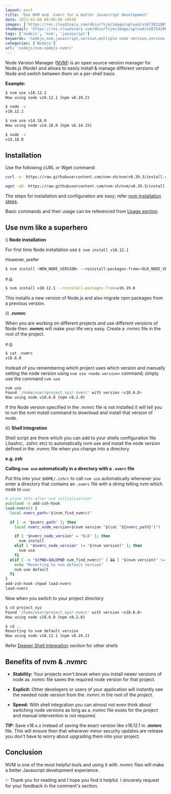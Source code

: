```yaml
---
layout: post
title: 'Use NVM and .nvmrc for a better Javascript development'
date: 2023-01-04 00:00:00 +0530
images: ['https://res.cloudinary.com/dkiurfsjm/image/upload/v1672811003/nvm_gyddwb.png']
thumbnail: 'https://res.cloudinary.com/dkiurfsjm/image/upload/v1675429691/NodeJS-Dark_fzh3cd.jpg'
tags: ['nodejs', 'nvm', 'javascript']
keywords: 'nodejs,nvm,javascript,version,multiple node version,version manager'
categories: ['Nodejs']
url: 'nodejs/nvm-nodejs-nvmrc'
---
```


Node Version Manager ([NVM](https://github.com/nvm-sh/nvm/blob/master/README.md)) is an open source version manager for Node.js (Node) and allows to easily install & manage different versions of Node and switch between them on a per-shell basis.

**Example:**

```sh
$ nvm use v18.12.1
Now using node v18.12.1 (npm v8.19.2)

$ node -v
v18.12.1

$ nvm use v14.18.0
Now using node v14.18.0 (npm v6.14.15)

$ node -v
v14.18.0
```

## Installation

Use the following cURL or Wget command:

```sh
curl -o- https://raw.githubusercontent.com/nvm-sh/nvm/v0.39.3/install.sh | bash
```
```sh
wget -qO- https://raw.githubusercontent.com/nvm-sh/nvm/v0.39.3/install.sh | bash
```

The steps for installation and configuration are easy; refer [nvm installation steps](https://github.com/nvm-sh/nvm/blob/master/README.md#installing-and-updating).

Basic commands and their usage can be referenced from [Usage section](https://github.com/nvm-sh/nvm/blob/master/README.md#usage-1).

## Use nvm like a superhero

i) **Node installation**

For first time Node installation use `$ nvm install v18.12.1`

However, prefer 

```sh
$ nvm install <NEW_NODE_VERSION> --reinstall-packages-from=<OLD_NODE_VERSION>
```

e.g.

```sh
$ nvm install v18.12.1 --reinstall-packages-from=v16.19.0
```

This installs a new version of Node.js and also migrate npm packages from a previous version.

ii) **.nvmrc**

When you are working on different projects and use different versions of Node then **.nvmrc** will make your life very easy. Create a .nvmrc file in the root of the project. 

e.g.

```sh
$ cat .nvmrc
v18.6.0
```

Instead of you remembering which project uses which version and manually setting the node version using `nvm use <node-version>` command; simply use the command `nvm use`

```sh
nvm use
Found '/home/user/project_xyz/.nvmrc' with version <v18.6.0>
Now using node v18.6.0 (npm v9.2.0)
```

If the Node version specified in the .nvmrc file is not installed it will tell you to run the nvm install command to download and install that version of node.

iii) **Shell Integration**

Shell script are there which you can add to your shells configuration file (.bashrc, .zshrc etc) to automatically nvm use and install the node version defined in the .nvmrc file when you change into a directory.

**e.g. zsh**

**Calling `nvm use` automatically in a directory with a `.nvmrc` file**

Put this into your `$HOME/.zshrc` to call `nvm use` automatically whenever you enter a directory that contains an
`.nvmrc` file with a string telling nvm which node to `use`:

```zsh
# place this after nvm initialization!
autoload -U add-zsh-hook
load-nvmrc() {
  local nvmrc_path="$(nvm_find_nvmrc)"

  if [ -n "$nvmrc_path" ]; then
    local nvmrc_node_version=$(nvm version "$(cat "${nvmrc_path}")")

    if [ "$nvmrc_node_version" = "N/A" ]; then
      nvm install
    elif [ "$nvmrc_node_version" != "$(nvm version)" ]; then
      nvm use
    fi
  elif [ -n "$(PWD=$OLDPWD nvm_find_nvmrc)" ] && [ "$(nvm version)" != "$(nvm version default)" ]; then
    echo "Reverting to nvm default version"
    nvm use default
  fi
}
add-zsh-hook chpwd load-nvmrc
load-nvmrc
```

Now when you switch to your project directory

```sh
$ cd project_xyz
Found '/home/user/project_xyz/.nvmrc' with version <v18.6.0>
Now using node v18.6.0 (npm v9.2.0)

$ cd ..
Reverting to nvm default version
Now using node v18.12.1 (npm v8.19.2)
```

Refer [Deeper Shell Integration](https://github.com/nvm-sh/nvm/blob/master/README.md#deeper-shell-integration) section for other shells

## Benefits of nvm & .nvmrc

- **Stability:** Your projects won't break when you install newer versions of node as .nvmrc file saves the required node version for that project.

- **Explicit:** Other developers or users of your application will instantly see the needed node version from the .nvmrc in the root of the project.

- **Speed:** With shell integration you can almost not even think about switching node versions as long as a .nvmrc file exists for the project and manual intervention is not required.

**TIP:**
Save v18.x.x instead of saving the exact version like v18.12.1 in **.nvmrc** file. This will ensure then that whenever minor security updates are release you don't have to worry about upgrading them into your project.

## Conclusion

NVM is one of the most helpful tools and using it with .nvmrc files will make a better Javascript development experience.

✨ Thank you for reading and I hope you find it helpful. I sincerely request for your feedback in the comment's section.